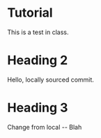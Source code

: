 # Tutorial

This is a test in class.

# Heading 2

Hello, locally sourced commit.

# Heading 3

Change from local -- Blah

